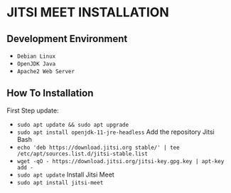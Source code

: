 # JITSI MEET INSTALLATION


## Development Environment
- `Debian Linux`
- `OpenJDK Java`
- `Apache2 Web Server`

## How To Installation
First Step update:
- `sudo apt update && sudo apt upgrade`
- `sudo apt install openjdk-11-jre-headless`
Add the repository Jitsi Bash
- `echo 'deb https://download.jitsi.org stable/' | tee /etc/apt/sources.list.d/jitsi-stable.list`
- `wget -qO - https://download.jitsi.org/jitsi-key.gpg.key | apt-key add -`
- `sudo apt update`
Install Jitsi Meet
- `sudo apt install jitsi-meet`
